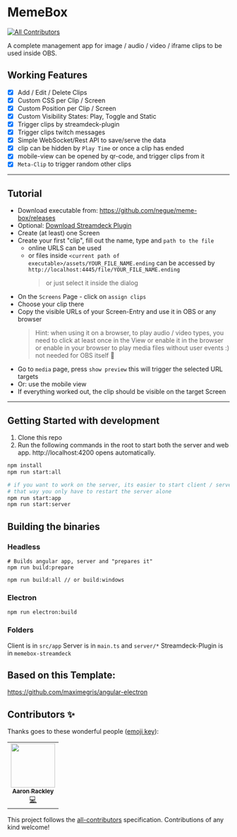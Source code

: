# MemeBox
<!-- ALL-CONTRIBUTORS-BADGE:START - Do not remove or modify this section -->
[![All Contributors](https://img.shields.io/badge/all_contributors-1-orange.svg?style=flat-square)](#contributors-)
<!-- ALL-CONTRIBUTORS-BADGE:END -->

A complete management app for image / audio / video / iframe clips to be used inside OBS.

## Working Features

* [x] Add / Edit / Delete Clips
* [x] Custom CSS per Clip / Screen
* [x] Custom Position per Clip / Screen
* [x] Custom Visibility States: Play, Toggle and Static
* [x] Trigger clips by streamdeck-plugin
* [x] Trigger clips twitch messages
* [x] Simple WebSocket/Rest API to save/serve the data
* [x] clip can be hidden by `Play Time` or once a clip has ended
* [x] mobile-view can be opened by qr-code, and trigger clips from it
* [x] `Meta-Clip` to trigger random other clips

-----

## Tutorial

- Download executable from: https://github.com/negue/meme-box/releases
- Optional: [Download Streamdeck Plugin](https://github.com/negue/meme-box/raw/master/memebox-streamdeck/Release/com.memebox.memebox-streamdeck.streamDeckPlugin)
- Create (at least) one Screen
- Create your first "clip", fill out the name, type and `path to the file`
  - online URLS can be used
  - or files inside `<current path of executable>/assets/YOUR_FILE_NAME.ending` can be accessed by
    `http://localhost:4445/file/YOUR_FILE_NAME.ending`
    > or just select it inside the dialog
- On the `Screens` Page - click on `assign clips`
- Choose your clip there
- Copy the visible URLs of your Screen-Entry and use it in OBS or any browser
  > Hint: when using it on a browser, to play audio / video types, 
  > you need to click at least once in the View or enable it in the browser
    or enable in your browser to play media files without user events :)                                                    
  > not needed for OBS itself :tada:
- Go to `media` page, press `show preview` this will trigger the selected URL targets
- Or: use the mobile view
- If everything worked out, the clip should be visible on the target Screen

___

## Getting Started with development

1. Clone this repo
2. Run the following commands in the root to start both the server and web app.
http://localhost:4200 opens automatically.

```sh
npm install
npm run start:all

# if you want to work on the server, its easier to start client / server separately
# that way you only have to restart the server alone
npm run start:app
npm run start:server
```

## Building the binaries

### Headless

```
# Builds angular app, server and "prepares it" 
npm run build:prepare

npm run build:all // or build:windows 
```

### Electron

```
npm run electron:build
```

### Folders
Client is in `src/app`
Server is in `main.ts` and `server/*`
Streamdeck-Plugin is in `memebox-streamdeck`

## Based on this Template:
https://github.com/maximegris/angular-electron

## Contributors ✨

Thanks goes to these wonderful people ([emoji key](https://allcontributors.org/docs/en/emoji-key)):

<!-- ALL-CONTRIBUTORS-LIST:START - Do not remove or modify this section -->
<!-- prettier-ignore-start -->
<!-- markdownlint-disable -->
<table>
  <tr>
    <td align="center"><a href="http://www.twitch.tv/littleheroesspark"><img src="https://avatars0.githubusercontent.com/u/1301564?v=4" width="100px;" alt=""/><br /><sub><b>Aaron Rackley</b></sub></a><br /><a href="https://github.com/negue/meme-box/commits?author=ageddesi" title="Code">💻</a></td>
  </tr>
</table>

<!-- markdownlint-enable -->
<!-- prettier-ignore-end -->
<!-- ALL-CONTRIBUTORS-LIST:END -->

This project follows the [all-contributors](https://github.com/all-contributors/all-contributors) specification. Contributions of any kind welcome!